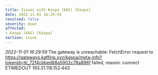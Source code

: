 ```yaml
---
title: Issues with Kaspa (KAS) [Kaspa]
date: 2022-11-01 16:29:59
resolved: false
severity: down
affected:
- Kaspa (KAS) [Kaspa]
section: issue
---
```


*2022-11-01 16:29:59* The gateway is unreachable: FetchError request to https://gateways.kaffinp.xyz/kaspa/meta-info?tokenId=tti_72f4cbbed88a5902c78a896f failed, reason: connect ETIMEDOUT 193.31.116.152:443